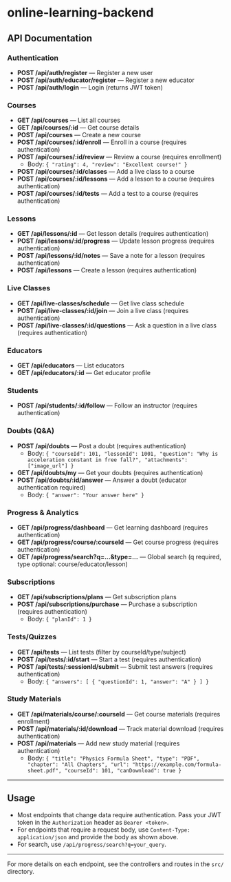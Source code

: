 # online-learning-backend

## API Documentation

### Authentication
- **POST /api/auth/register** — Register a new user
- **POST /api/auth/educator/register** — Register a new educator
- **POST /api/auth/login** — Login (returns JWT token)

### Courses
- **GET /api/courses** — List all courses
- **GET /api/courses/:id** — Get course details
- **POST /api/courses** — Create a new course
- **POST /api/courses/:id/enroll** — Enroll in a course (requires authentication)
- **POST /api/courses/:id/review** — Review a course (requires enrollment)
  - Body: `{ "rating": 4, "review": "Excellent course!" }`
- **POST /api/courses/:id/classes** — Add a live class to a course
- **POST /api/courses/:id/lessons** — Add a lesson to a course (requires authentication)
- **POST /api/courses/:id/tests** — Add a test to a course (requires authentication)

### Lessons
- **GET /api/lessons/:id** — Get lesson details (requires authentication)
- **POST /api/lessons/:id/progress** — Update lesson progress (requires authentication)
- **POST /api/lessons/:id/notes** — Save a note for a lesson (requires authentication)
- **POST /api/lessons** — Create a lesson (requires authentication)

### Live Classes
- **GET /api/live-classes/schedule** — Get live class schedule
- **POST /api/live-classes/:id/join** — Join a live class (requires authentication)
- **POST /api/live-classes/:id/questions** — Ask a question in a live class (requires authentication)

### Educators
- **GET /api/educators** — List educators
- **GET /api/educators/:id** — Get educator profile

### Students
- **POST /api/students/:id/follow** — Follow an instructor (requires authentication)

### Doubts (Q&A)
- **POST /api/doubts** — Post a doubt (requires authentication)
  - Body: `{ "courseId": 101, "lessonId": 1001, "question": "Why is acceleration constant in free fall?", "attachments": ["image_url"] }`
- **GET /api/doubts/my** — Get your doubts (requires authentication)
- **POST /api/doubts/:id/answer** — Answer a doubt (educator authentication required)
  - Body: `{ "answer": "Your answer here" }`

### Progress & Analytics
- **GET /api/progress/dashboard** — Get learning dashboard (requires authentication)
- **GET /api/progress/course/:courseId** — Get course progress (requires authentication)
- **GET /api/progress/search?q=...&type=...** — Global search (q required, type optional: course/educator/lesson)

### Subscriptions
- **GET /api/subscriptions/plans** — Get subscription plans
- **POST /api/subscriptions/purchase** — Purchase a subscription (requires authentication)
  - Body: `{ "planId": 1 }`

### Tests/Quizzes
- **GET /api/tests** — List tests (filter by courseId/type/subject)
- **POST /api/tests/:id/start** — Start a test (requires authentication)
- **POST /api/tests/:sessionId/submit** — Submit test answers (requires authentication)
  - Body: `{ "answers": [ { "questionId": 1, "answer": "A" } ] }`

### Study Materials
- **GET /api/materials/course/:courseId** — Get course materials (requires enrollment)
- **POST /api/materials/:id/download** — Track material download (requires authentication)
- **POST /api/materials** — Add new study material (requires authentication)
  - Body: `{ "title": "Physics Formula Sheet", "type": "PDF", "chapter": "All Chapters", "url": "https://example.com/formula-sheet.pdf", "courseId": 101, "canDownload": true }`

---

## Usage
- Most endpoints that change data require authentication. Pass your JWT token in the `Authorization` header as `Bearer <token>`.
- For endpoints that require a request body, use `Content-Type: application/json` and provide the body as shown above.
- For search, use `/api/progress/search?q=your_query`.

---

For more details on each endpoint, see the controllers and routes in the `src/` directory.

